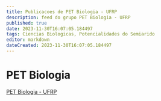 ```yaml
---
title: Publicacoes de PET Biologia - UFRP
description: feed do grupo PET Biologia - UFRP
published: true
date: 2023-11-30T16:07:05.184497
tags: Ciencias Biologicas, Potencialidades do Semiarido
editor: markdown
dateCreated: 2023-11-30T16:07:05.184497
---
```


# PET Biologia
[PET Biologia - UFRP](/grupo/149PETBiologiaUFRP.md)